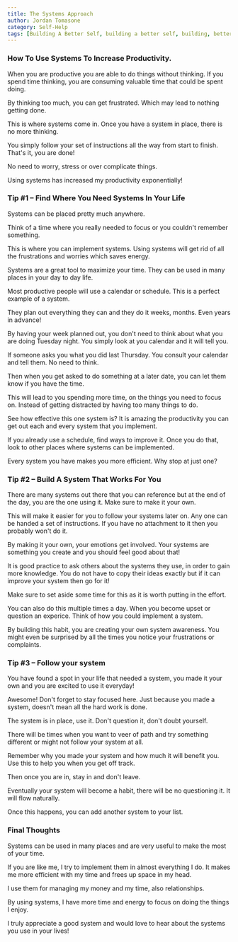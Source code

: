 ```yaml
---
title: The Systems Approach
author: Jordan Tomasone
category: Self-Help
tags: [Building A Better Self, building a better self, building, better, self, self help, Confidence, how to be more confidence, how to build your confidence, confidence building, understanding confidence, tips and tricks, jordan, Jordan, Tomasone, tomasone, Jordan Tomasone, how to, Canada, Ontario, Days off with Jordan, using systems, systems, life planning, scheduling your time, building systems to be more organized, how to be more organized, organization tips, increase your productivity, productivity tips, easy tips to be more productive]
---
```

### How To Use Systems To Increase Productivity.

When you are productive you are able to do things without thinking. If you spend time thinking, you are consuming valuable time that could be spent doing.

By thinking too much, you can get frustrated. Which may lead to nothing getting done.

This is where systems come in. Once you have a system in place, there is no more thinking.

You simply follow your set of instructions all the way from start to finish. That's it, you are done!

No need to worry, stress or over complicate things.

Using systems has increased my productivity exponentially!

### Tip #1 – Find Where You Need Systems In Your Life

Systems can be placed pretty much anywhere. 

Think of a time where you really needed to focus or you couldn't remember something.

This is where you can implement systems. Using systems will get rid of all the frustrations and worries which saves energy.

Systems are a great tool to maximize your time. They can be used in many places in your day to day life.

Most productive people will use a calendar or schedule. This is a perfect example of a system.

They plan out everything they can and they do it weeks, months. Even years in advance!

By having your week planned out, you don't need to think about what you are doing Tuesday night.
You simply look at you calendar and it will tell you. 

If someone asks you what you did last Thursday. You consult your calendar and tell them. No need to think.

Then when you get asked to do something at a later date, you can let them know if you have the time.

This will lead to you spending more time, on the things you need to focus on. Instead of getting distracted by having too many things to do.

See how effective this one system is? It is amazing the productivity you can get out each and every system that you implement.

If you already use a schedule, find ways to improve it. Once you do that, look to other places where systems can be implemented.

Every system you have makes you more efficient. Why stop at just one?

### Tip #2 – Build A System That Works For You

There are many systems out there that you can reference but at the end of the day, you are the one using it. Make sure to make it your own.

This will make it easier for you to follow your systems later on. Any one can be handed a set of instructions. If you have no attachment to it then you probably won't do it.

By making it your own, your emotions get involved. Your systems are something you create and you should feel good about that!

It is good practice to ask others about the systems they use, in order to gain more knowledge. You do not have to copy their ideas exactly but if it can improve your system then go for it!

Make sure to set aside some time for this as it is worth putting in the effort.

You can also do this multiple times a day. When you become upset or question an experice. Think of how you could implement a system.

By building this habit, you are creating your own system awareness. You might even be surprised by all the times you notice your frustrations or complaints.

### Tip #3 – Follow your system

You have found a spot in your life that needed a system, you made it your own and you are excited to use it everyday!

Awesome! Don't forget to stay focused here. Just because you made a system, doesn't mean all the hard work is done.

The system is in place, use it. Don't question it, don't doubt yourself.

There will be times when you want to veer of path and try something different or might not follow your system at all.

Remember why you made your system and how much it will benefit you. Use this to help you when you get off track.

Then once you are in, stay in and don't leave.

Eventually your system will become a habit, there will be no questioning it. It will flow naturally.

Once this happens, you can add another system to your list.

### Final Thoughts

Systems can be used in many places and are very useful to make the most of your time.

If you are like me, I try to implement them in almost everything I do. It makes me more efficient with my time and frees up space in my head.

I use them for managing my money and my time, also relationships.

By using systems, I have more time and energy to focus on doing the things I enjoy.

I truly appreciate a good system and would love to hear about the systems you use in your lives!
